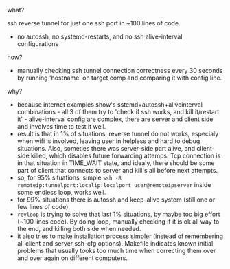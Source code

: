 what?

ssh reverse tunnel for just one ssh port in ~100 lines of code.
- no autossh, no systemd-restarts, and no ssh alive-interval configurations

how?
- manually checking ssh tunnel connection correctness every 30 seconds by running 'hostname' on target comp and comparing it with config line.

why?

- because internet examples show's sstemd+autossh+aliveinterval combinations
      - all 3 of them try to 'check if ssh works, and kill it/restart it'
      - alive-interval config are complex, there are server and client side and involves time to test it well.
- result is that in 1% of situations, reverse tunnel do not works, especialy when wifi is involved, 
  leaving user in helpless and hard to debug situations. Also, someties there was server-side part alive, and client-side killed, 
  which disables future forwarding attemps. Tcp connection is in that situation in TIME_WAIT state, and idealy, there should be 
  some part of client that connects to server and kill's all before next attempts.
- so, for 95% situations, simple `ssh -R remoteip:tunnelport:localip:localport user@remoteipserver` inside some endless loop, works well.
- for 99% situations there is autossh and keep-alive system (still one or few lines of code)
- `revloop` is trying to solve that last 1% situations, by maybe too big effort (~100 lines code). By doing loop, manually 
  checking if it is ok all way to the end, and killing both side when needed. 
- it also tries to make installation process simpler (instead of remembering all client and server ssh-cfg options). 
  Makefile indicates known initial problems that usually tooks too much time when correcting them over and over 
  again on different computers. 
